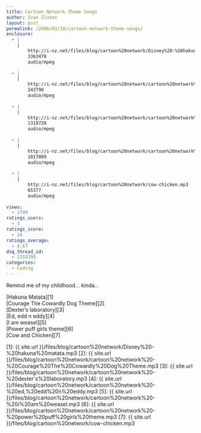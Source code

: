 ```yaml
---
title: Cartoon Network Theme Songs
author: Ivan Zlatev
layout: post
permalink: /2006/03/19/cartoon-network-theme-songs/
enclosure:
  - |
    |
        http://i-nz.net/files/blog/cartoon%20network/Disney%20-%20hakuna%20matata.mp3
        3363478
        audio/mpeg
        
  - |
    |
        http://i-nz.net/files/blog/cartoon%20network/cartoon%20network%20-%20Courage%20The%20Cowardly%20Dog%20Theme.mp3
        243798
        audio/mpeg
        
  - |
    |
        http://i-nz.net/files/blog/cartoon%20network/cartoon%20network%20-%20i%20am%20weasel.mp3
        1310720
        audio/mpeg
        
  - |
    |
        http://i-nz.net/files/blog/cartoon%20network/cartoon%20network%20-%20power%20puff%20girls%20theme.mp3
        1017009
        audio/mpeg
        
  - |
    |
        http://i-nz.net/files/blog/cartoon%20network/cow-chicken.mp3
        65377
        audio/mpeg
        
views:
  - 1749
ratings_users:
  - 3
ratings_score:
  - 14
ratings_average:
  - 4.67
dsq_thread_id:
  - 1318399
categories:
  - Coding
---
```

Remind me of my childhood&#8230; kinda..

[Hakuna Matata][1]  
[Courage The Cowardly Dog Theme][2]  
[Dexter&#8217;s laboratory][3]  
[Ed, edd n eddy][4]  
[I am weasel][5]  
[Power puff girls theme][6]  
[Cow and Chicken][7]

 [1]: {{ site.url }}/files/blog/cartoon%20network/Disney%20-%20hakuna%20matata.mp3
 [2]: {{ site.url }}/files/blog/cartoon%20network/cartoon%20network%20-%20Courage%20The%20Cowardly%20Dog%20Theme.mp3
 [3]: {{ site.url }}/files/blog/cartoon%20network/cartoon%20network%20-%20dexter's%20laboratory.mp3
 [4]: {{ site.url }}/files/blog/cartoon%20network/cartoon%20network%20-%20ed,%20edd%20n%20eddy.mp3
 [5]: {{ site.url }}/files/blog/cartoon%20network/cartoon%20network%20-%20i%20am%20weasel.mp3
 [6]: {{ site.url }}/files/blog/cartoon%20network/cartoon%20network%20-%20power%20puff%20girls%20theme.mp3
 [7]: {{ site.url }}/files/blog/cartoon%20network/cow-chicken.mp3